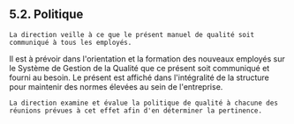 ## 5.2. Politique

	La direction veille à ce que le présent manuel de qualité soit communiqué à tous les employés. 
Il est à prévoir dans l'orientation et la formation des nouveaux employés sur le Système de Gestion de la Qualité que ce présent soit communiqué et fourni au besoin. 
Le présent est affiché dans l'intégralité de la structure pour maintenir des normes élevées au sein de l'entreprise.


	La direction examine et évalue la politique de qualité à chacune des réunions prévues à cet effet afin d'en déterminer la pertinence.